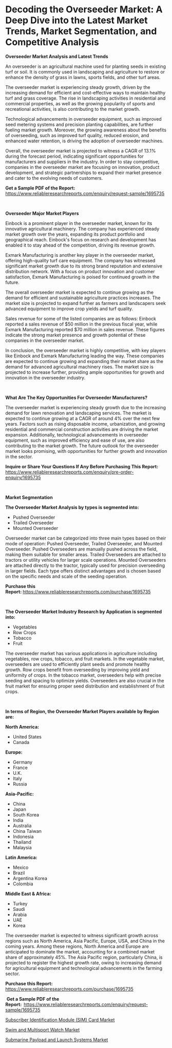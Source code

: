 <p><h1>Decoding the Overseeder Market: A Deep Dive into the Latest Market Trends, Market Segmentation, and Competitive Analysis</h1></p><p><strong>Overseeder Market Analysis and Latest Trends</strong></p>
<p><p>An overseeder is an agricultural machine used for planting seeds in existing turf or soil. It is commonly used in landscaping and agriculture to restore or enhance the density of grass in lawns, sports fields, and other turf areas.</p><p>The overseeder market is experiencing steady growth, driven by the increasing demand for efficient and cost-effective ways to maintain healthy turf and grass coverage. The rise in landscaping activities in residential and commercial properties, as well as the growing popularity of sports and recreational activities, is also contributing to the market growth.</p><p>Technological advancements in overseeder equipment, such as improved seed metering systems and precision planting capabilities, are further fueling market growth. Moreover, the growing awareness about the benefits of overseeding, such as improved turf quality, reduced erosion, and enhanced water retention, is driving the adoption of overseeder machines.</p><p>Overall, the overseeder market is projected to witness a CAGR of 13.1% during the forecast period, indicating significant opportunities for manufacturers and suppliers in the industry. In order to stay competitive, companies in the overseeder market are focusing on innovation, product development, and strategic partnerships to expand their market presence and cater to the evolving needs of customers.</p></p>
<p><strong>Get a Sample PDF of the Report:&nbsp;</strong> <a href="https://www.reliableresearchreports.com/enquiry/request-sample/1695735">https://www.reliableresearchreports.com/enquiry/request-sample/1695735</a></p>
<p>&nbsp;</p>
<p><strong>Overseeder Major Market Players</strong></p>
<p><p>Einbock is a prominent player in the overseeder market, known for its innovative agricultural machinery. The company has experienced steady market growth over the years, expanding its product portfolio and geographical reach. Einbock's focus on research and development has enabled it to stay ahead of the competition, driving its revenue growth.</p><p>Exmark Manufacturing is another key player in the overseeder market, offering high-quality turf care equipment. The company has witnessed significant market growth due to its strong brand reputation and extensive distribution network. With a focus on product innovation and customer satisfaction, Exmark Manufacturing is poised for continued growth in the future.</p><p>The overall overseeder market is expected to continue growing as the demand for efficient and sustainable agriculture practices increases. The market size is projected to expand further as farmers and landscapers seek advanced equipment to improve crop yields and turf quality.</p><p>Sales revenue for some of the listed companies are as follows: Einbock reported a sales revenue of $50 million in the previous fiscal year, while Exmark Manufacturing reported $70 million in sales revenue. These figures indicate the strong market presence and growth potential of these companies in the overseeder market.</p><p>In conclusion, the overseeder market is highly competitive, with key players like Einbock and Exmark Manufacturing leading the way. These companies are expected to continue growing and expanding their market share as the demand for advanced agricultural machinery rises. The market size is projected to increase further, providing ample opportunities for growth and innovation in the overseeder industry.</p></p>
<p>&nbsp;</p>
<p><strong>What Are The Key Opportunities For Overseeder Manufacturers?</strong></p>
<p><p>The overseeder market is experiencing steady growth due to the increasing demand for lawn renovation and landscaping services. The market is expected to continue growing at a CAGR of around 4% over the next few years. Factors such as rising disposable income, urbanization, and growing residential and commercial construction activities are driving the market expansion. Additionally, technological advancements in overseeder equipment, such as improved efficiency and ease of use, are also contributing to the market growth. The future outlook for the overseeder market looks promising, with opportunities for further growth and innovation in the sector.</p></p>
<p><strong>Inquire or Share Your Questions If Any Before Purchasing This Report:</strong> <a href="https://www.reliableresearchreports.com/enquiry/pre-order-enquiry/1695735">https://www.reliableresearchreports.com/enquiry/pre-order-enquiry/1695735</a></p>
<p>&nbsp;</p>
<p><strong>Market Segmentation</strong></p>
<p><strong>The Overseeder Market Analysis by types is segmented into:</strong></p>
<p><ul><li>Pushed Overseeder</li><li>Trailed Overseeder</li><li>Mounted Overseeder</li></ul></p>
<p><p>Overseeder market can be categorized into three main types based on their mode of operation: Pushed Overseeder, Trailed Overseeder, and Mounted Overseeder. Pushed Overseeders are manually pushed across the field, making them suitable for smaller areas. Trailed Overseeders are attached to tractors or utility vehicles for larger scale operations. Mounted Overseeders are attached directly to the tractor, typically used for precision overseeding in larger fields. Each type offers distinct advantages and is chosen based on the specific needs and scale of the seeding operation.</p></p>
<p><strong>Purchase this Report:&nbsp;</strong><a href="https://www.reliableresearchreports.com/purchase/1695735">https://www.reliableresearchreports.com/purchase/1695735</a></p>
<p>&nbsp;</p>
<p><strong>The Overseeder Market Industry Research by Application is segmented into:</strong></p>
<p><ul><li>Vegetables</li><li>Row Crops</li><li>Tobacco</li><li>Fruit</li></ul></p>
<p><p>The overseeder market has various applications in agriculture including vegetables, row crops, tobacco, and fruit markets. In the vegetable market, overseeders are used to efficiently plant seeds and promote healthy growth. Row crops benefit from overseeding by improving yield and uniformity of crops. In the tobacco market, overseeders help with precise seeding and spacing to optimize yields. Overseeders are also crucial in the fruit market for ensuring proper seed distribution and establishment of fruit crops.</p></p>
<p>&nbsp;</p>
<p><strong>In terms of Region, the Overseeder Market Players available by Region are:</strong></p>
<p>
    <p> <strong> North America: </strong>
        <ul>
            <li>United States</li>
            <li>Canada</li>
        </ul>
        </p> 
    <p> <strong> Europe: </strong>
        <ul>
            <li>Germany</li>
            <li>France</li>
            <li>U.K.</li>
            <li>Italy</li>
            <li>Russia</li>
        </ul>
        </p> 
    <p> <strong> Asia-Pacific: </strong>
        <ul>
            <li>China</li>
            <li>Japan</li>
            <li>South Korea</li>
            <li>India</li>
            <li>Australia</li>
            <li>China Taiwan</li>
            <li>Indonesia</li>
            <li>Thailand</li>
            <li>Malaysia</li>
        </ul>
        </p> 
    <p> <strong> Latin America: </strong>
        <ul>
            <li>Mexico</li>
            <li>Brazil</li>
            <li>Argentina Korea</li>
            <li>Colombia</li>
        </ul>
        </p> 
    <p> <strong> Middle East & Africa: </strong>
        <ul>
            <li>Turkey</li>
            <li>Saudi</li>
            <li>Arabia</li>
            <li>UAE</li>
            <li>Korea</li>
        </ul>
    </p>
    </p>
<p><p>The overseeder market is expected to witness significant growth across regions such as North America, Asia Pacific, Europe, USA, and China in the coming years. Among these regions, North America and Europe are anticipated to dominate the market, accounting for a combined market share of approximately 45%. The Asia Pacific region, particularly China, is projected to register the highest growth rate, owing to increasing demand for agricultural equipment and technological advancements in the farming sector.</p></p>
<p><strong>Purchase this Report: </strong><a href="https://www.reliableresearchreports.com/purchase/1695735">https://www.reliableresearchreports.com/purchase/1695735</a></p>
<p>&nbsp;<strong>Get a Sample PDF of the Report:&nbsp;&nbsp;</strong><a href="https://www.reliableresearchreports.com/enquiry/request-sample/1695735">https://www.reliableresearchreports.com/enquiry/request-sample/1695735</a></p>
<p><strong></strong></p>
<p><p><a href="https://view.publitas.com/reportprime-1/subscriber-identification-module-sim-card-market-size-furnishes-valuable-information-encompassing-market-share-market-trends-and-projections-spanning-from-2024-to-2031/">Subscriber Identification Module (SIM) Card Market</a></p><p><a href="https://view.publitas.com/reportprime-1/swim-and-multisport-watch-market-size-reflecting-a-forecast-till-2031-market-by-type-by-application-and-by-geography/">Swim and Multisport Watch Market</a></p><p><a href="https://view.publitas.com/reportprime-1/submarine-payload-and-launch-systems-market-size-global-industry-overview-market-segmentation-and-forecast-2024-to-2031/">Submarine Payload and Launch Systems Market</a></p></p>